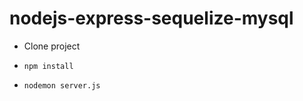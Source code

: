 # nodejs-express-sequelize-mysql

- Clone project
- ```
  npm install
  ```
- ```
  nodemon server.js
  ```

